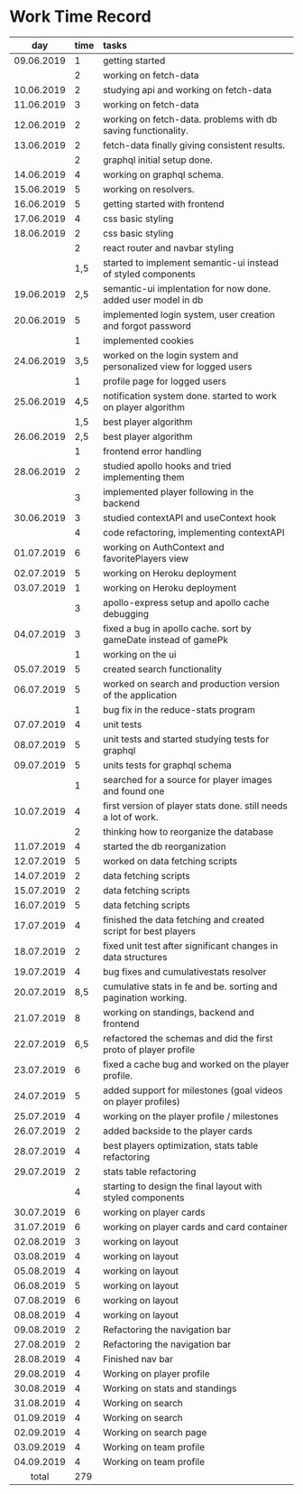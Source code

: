 # Work Time Record

|    day     | time | tasks                                                             |
| :--------: | :--- | :---------------------------------------------------------------- |
| 09.06.2019 | 1    | getting started                                                   |
|            | 2    | working on fetch-data                                             |
| 10.06.2019 | 2    | studying api and working on fetch-data                            |
| 11.06.2019 | 3    | working on fetch-data                                             |
| 12.06.2019 | 2    | working on fetch-data. problems with db saving functionality.     |
| 13.06.2019 | 2    | fetch-data finally giving consistent results.                     |
|            | 2    | graphql initial setup done.                                       |
| 14.06.2019 | 4    | working on graphql schema.                                        |
| 15.06.2019 | 5    | working on resolvers.                                             |
| 16.06.2019 | 5    | getting started with frontend                                     |
| 17.06.2019 | 4    | css basic styling                                                 |
| 18.06.2019 | 2    | css basic styling                                                 |
|            | 2    | react router and navbar styling                                   |
|            | 1,5  | started to implement semantic-ui instead of styled components     |
| 19.06.2019 | 2,5  | semantic-ui implentation for now done. added user model in db     |
| 20.06.2019 | 5    | implemented login system, user creation and forgot password       |
|            | 1    | implemented cookies                                               |
| 24.06.2019 | 3,5  | worked on the login system and personalized view for logged users |
|            | 1    | profile page for logged users                                     |
| 25.06.2019 | 4,5  | notification system done. started to work on player algorithm     |
|            | 1,5  | best player algorithm                                             |
| 26.06.2019 | 2,5  | best player algorithm                                             |
|            | 1    | frontend error handling                                           |
| 28.06.2019 | 2    | studied apollo hooks and tried implementing them                  |
|            | 3    | implemented player following in the backend                       |
| 30.06.2019 | 3    | studied contextAPI and useContext hook                            |
|            | 4    | code refactoring, implementing contextAPI                         |
| 01.07.2019 | 6    | working on AuthContext and favoritePlayers view                   |
| 02.07.2019 | 5    | working on Heroku deployment                                      |
| 03.07.2019 | 1    | working on Heroku deployment                                      |
|            | 3    | apollo-express setup and apollo cache debugging                   |
| 04.07.2019 | 3    | fixed a bug in apollo cache. sort by gameDate instead of gamePk   |
|            | 1    | working on the ui                                                 |
| 05.07.2019 | 5    | created search functionality                                      |
| 06.07.2019 | 5    | worked on search and production version of the application        |
|            | 1    | bug fix in the reduce-stats program                               |
| 07.07.2019 | 4    | unit tests                                                        |
| 08.07.2019 | 5    | unit tests and started studying tests for graphql                 |
| 09.07.2019 | 5    | units tests for graphql schema                                    |
|            | 1    | searched for a source for player images and found one             |
| 10.07.2019 | 4    | first version of player stats done. still needs a lot of work.    |
|            | 2    | thinking how to reorganize the database                           |
| 11.07.2019 | 4    | started the db reorganization                                     |
| 12.07.2019 | 5    | worked on data fetching scripts                                   |
| 14.07.2019 | 2    | data fetching scripts                                             |
| 15.07.2019 | 2    | data fetching scripts                                             |
| 16.07.2019 | 5    | data fetching scripts                                             |
| 17.07.2019 | 4    | finished the data fetching and created script for best players    |
| 18.07.2019 | 2    | fixed unit test after significant changes in data structures      |
| 19.07.2019 | 4    | bug fixes and cumulativestats resolver                            |
| 20.07.2019 | 8,5  | cumulative stats in fe and be. sorting and pagination working.    |
| 21.07.2019 | 8    | working on standings, backend and frontend                        |
| 22.07.2019 | 6,5  | refactored the schemas and did the first proto of player profile  |
| 23.07.2019 | 6    | fixed a cache bug and worked on the player profile.               |
| 24.07.2019 | 5    | added support for milestones (goal videos on player profiles)     |
| 25.07.2019 | 4    | working on the player profile / milestones                        |
| 26.07.2019 | 2    | added backside to the player cards                                |
| 28.07.2019 | 4    | best players optimization, stats table refactoring                |
| 29.07.2019 | 2    | stats table refactoring                                           |
|            | 4    | starting to design the final layout with styled components        |
| 30.07.2019 | 6    | working on player cards                                           |
| 31.07.2019 | 6    | working on player cards and card container                        |
| 02.08.2019 | 3    | working on layout                                                 |
| 03.08.2019 | 4    | working on layout                                                 |
| 05.08.2019 | 4    | working on layout                                                 |
| 06.08.2019 | 5    | working on layout                                                 |
| 07.08.2019 | 6    | working on layout                                                 |
| 08.08.2019 | 4    | working on layout                                                 |
| 09.08.2019 | 2    | Refactoring the navigation bar                                    |
| 27.08.2019 | 2    | Refactoring the navigation bar                                    |
| 28.08.2019 | 4    | Finished nav bar                                                  |
| 29.08.2019 | 4    | Working on player profile                                         |
| 30.08.2019 | 4    | Working on stats and standings                                    |
| 31.08.2019 | 4    | Working on search                                                 |
| 01.09.2019 | 4    | Working on search                                                 |
| 02.09.2019 | 4    | Working on search page                                            |
| 03.09.2019 | 4    | Working on team profile                                           |
| 04.09.2019 | 4    | Working on team profile                                           |
|   total    | 279  |                                                                   |
